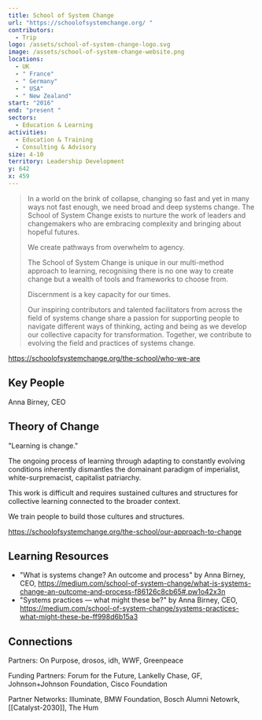 ```yaml
---
title: School of System Change
url: "https://schoolofsystemchange.org/ "
contributors:
  - Trip
logo: /assets/school-of-system-change-logo.svg
image: /assets/school-of-system-change-website.png
locations:
  - UK
  - " France"
  - " Germany"
  - " USA"
  - " New Zealand"
start: "2016"
end: "present "
sectors:
  - Education & Learning
activities:
  - Education & Training
  - Consulting & Advisory
size: 4-10
territory: Leadership Development
y: 642
x: 459
---
```

> In a world on the brink of collapse, changing so fast and yet in many ways not fast enough, we need broad and deep systems change. The School of System Change exists to nurture the work of leaders and changemakers who are embracing complexity and bringing about hopeful futures.
> 
> We create pathways from overwhelm to agency.
> 
> The School of System Change is unique in our multi-method approach to learning, recognising there is no one way to create change but a wealth of tools and frameworks to choose from. 
> 
> Discernment is a key capacity for our times.
> 
> Our inspiring contributors and talented facilitators from across the field of systems change share a passion for supporting people to navigate different ways of thinking, acting and being as we develop our collective capacity for transformation. Together, we contribute to evolving the field and practices of systems change.

https://schoolofsystemchange.org/the-school/who-we-are

## Key People

Anna Birney, CEO

## Theory of Change

"Learning is change."

The ongoing process of learning through adapting to constantly evolving conditions inherently dismantles the domainant paradigm of imperialist, white-surpremacist, capitalist patriarchy.

This work is difficult and requires sustained cultures and structures for collective learning connected to the broader context.

We train people to build those cultures and structures.

https://schoolofsystemchange.org/the-school/our-approach-to-change

## Learning Resources

- "What is systems change? An outcome and process" by Anna Birney, CEO, https://medium.com/school-of-system-change/what-is-systems-change-an-outcome-and-process-f86126c8cb65#.pw1o42x3n
- "Systems practices — what might these be?" by Anna Birney, CEO, https://medium.com/school-of-system-change/systems-practices-what-might-these-be-ff998d6b15a3

## Connections

Partners: On Purpose, drosos, idh, WWF, Greenpeace

Funding Partners: Forum for the Future, Lankelly Chase, GF, Johnson+Johnson Foundation, Cisco Foundation

Partner Networks: Illuminate, BMW Foundation, Bosch Alumni Netowrk, [[Catalyst-2030]], The Hum
